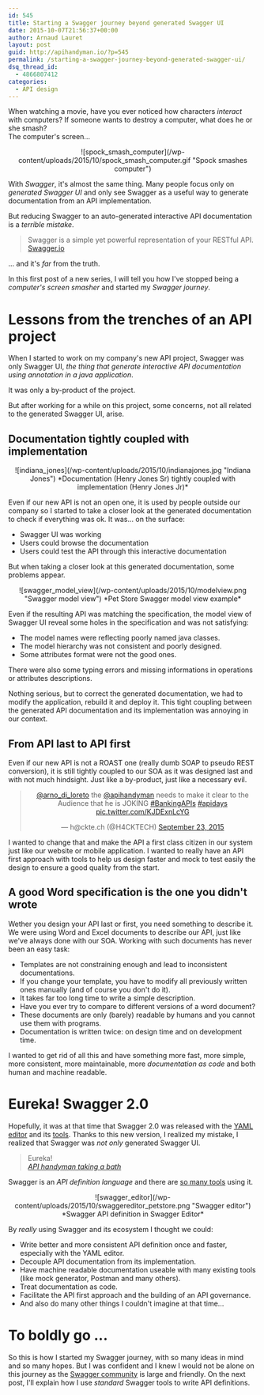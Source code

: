 ```yaml
---
id: 545
title: Starting a Swagger journey beyond generated Swagger UI
date: 2015-10-07T21:56:37+00:00
author: Arnaud Lauret
layout: post
guid: http://apihandyman.io/?p=545
permalink: /starting-a-swagger-journey-beyond-generated-swagger-ui/
dsq_thread_id:
  - 4866807412
categories:
  - API design
---
```

When watching a movie, have you ever noticed how characters *interact* with computers? If someone wants to destroy a computer, what does he or she smash?  
The computer's screen...

<center>![spock_smash_computer](/wp-content/uploads/2015/10/spock_smash_computer.gif
 "Spock smashes computer")
</center>  

With *Swagger*, it's almost the same thing. Many people focus only on *generated Swagger UI* and only see Swagger as a useful way to generate documentation from an API implementation.

But reducing Swagger to an auto-generated interactive API documentation is a *terrible mistake*.

> Swagger is a simple yet powerful representation of your RESTful API.  
> [Swagger.io](https://swagger.io)

... and it's *far* from the truth.

In this first post of a new series, I will tell you how I've stopped being a *computer's screen smasher* and started my *Swagger journey*.

# Lessons from the trenches of an API project
When I started to work on my company's new API project, Swagger was only Swagger UI, *the thing that generate interactive API documentation using annotation in a java application*. 

It was only a by-product of the project.

But after working for a while on this project, some concerns, not all related to the generated Swagger UI, arise. 

## Documentation tightly coupled with implementation

<center>![indiana_jones](/wp-content/uploads/2015/10/indianajones.jpg
 "Indiana Jones")
*Documentation (Henry Jones Sr) tightly coupled with implementation (Henry Jones Jr)*
</center>

Even if our new API is not an open one, it is used by people outside our company so I started to take a closer look at the generated documentation to check if everything was ok. It was... on the surface:

- Swagger UI was working
- Users could browse the documentation
- Users could test the API through this interactive documentation

But when taking a closer look at this generated documentation, some problems appear.

<center>![swagger_model_view](/wp-content/uploads/2015/10/modelview.png
 "Swagger model view")
*Pet Store Swagger model view example*
</center>

Even if the resulting API was matching the specification, the model view of Swagger UI reveal some holes in the specification and was not satisfying:

- The model names were reflecting poorly named java classes.
- The model hierarchy was not consistent and poorly designed.
- Some attributes format were not the good ones.

There were also some typing errors and missing informations in operations or attributes descriptions.

Nothing serious, but to correct the generated documentation, we had to modify the application, rebuild it and deploy it. This tight coupling between the generated API documentation and its implementation was annoying in our context.

## From API last to API first
Even if our new API is not a ROAST one (really dumb SOAP to pseudo REST conversion), it is still tightly coupled to our SOA as it was designed last and with not much hindsight. 
Just like a by-product, just like a necessary evil.

<center><blockquote class="twitter-tweet" lang="en"><p lang="en" dir="ltr"><a href="https://twitter.com/arno_di_loreto">@arno_di_loreto</a> the <a href="https://twitter.com/apihandyman">@apihandyman</a> needs to make it clear to the Audience that he is JOKING <a href="https://twitter.com/hashtag/BankingAPIs?src=hash">#BankingAPIs</a> <a href="https://twitter.com/hashtag/apidays?src=hash">#apidays</a> <a href="http://t.co/KJDExnLcYG">pic.twitter.com/KJDExnLcYG</a></p>&mdash; h@ckte.ch (@H4CKTECH) <a href="https://twitter.com/H4CKTECH/status/646610528907993088">September 23, 2015</a></blockquote>
<script async src="//platform.twitter.com/widgets.js" charset="utf-8"></script></center>

I wanted to change that and make the API a first class citizen in our system just like our website or mobile application.
I wanted to really have an API first approach with tools to help us design faster and mock to test easily the design to ensure a good quality from the start.

## A good Word specification is the one you didn't wrote
Wether you design your API last or first, you need something to describe it. We were using Word and Excel documents to describe our API, just like we've always done with our SOA.
Working with such documents has never been an easy task:

- Templates are not constraining enough and lead to inconsistent documentations.
- If you change your template, you have to modify all previously written ones manually (and of course you don't do it).
- It takes far too long time to write a simple description.
- Have you ever try to compare to different versions of a word document?
- These documents are only (barely) readable by humans and you cannot use them with programs.
- Documentation is written twice: on design time and on development time.

I wanted to get rid of all this and have something more fast, more simple, more consistent, more maintainable, more *documentation as code* and both human and machine readable.

# Eureka! Swagger 2.0
Hopefully, it was at that time that Swagger 2.0 was released with the [YAML editor](http://editor.swagger.io) and its [tools](http://swagger.io/swagger-2-0-tooling-released/).
Thanks to this new version, I realized my mistake, I realized that Swagger was *not only* generated Swagger UI.

> Eureka!  
> *[API handyman taking a bath][eureka]*

[eureka]: https://en.wikipedia.org/wiki/Eureka_(word)

Swagger is an *API definition language* and there are [so many tools](http://swagger.io/open-source-integrations/) using it.

<center>![swagger_editor](/wp-content/uploads/2015/10/swaggereditor_petstore.png
 "Swagger editor")
*Swagger API definition in Swagger Editor*
</center>

By *really* using Swagger and its ecosystem I thought we could:

- Write better and more consistent API definition once and faster, especially with the YAML editor.
- Decouple API documentation from its implementation.
- Have machine readable documentation useable with many existing tools (like mock generator, Postman and many others).
- Treat documentation as code.
- Facilitate the API first approach and the building of an API governance.
- And also do many other things I couldn't imagine at that time...

# To boldly go ... 
So this is how I started my Swagger journey, with so many ideas in mind and so many hopes. But I was confident and I knew I would not be alone on this journey as the [Swagger community](http://swagger.io/community/) is large and friendly.
On the next post, I'll explain how I use *standard* Swagger tools to write API definitions.